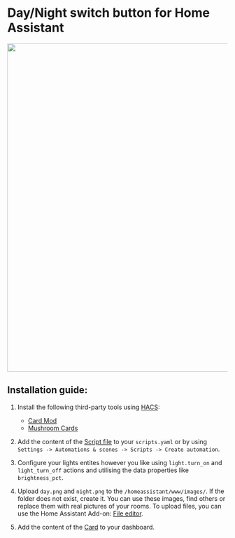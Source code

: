 # Day/Night switch button for Home Assistant

<img src="https://github.com/kraevski" width="750">

## Installation guide:

1. Install the following third-party tools using [HACS](https://www.hacs.xyz/):
    - [Card Mod](https://github.com/thomasloven/lovelace-card-mod)
    - [Mushroom Cards](https://github.com/piitaya/lovelace-mushroom)

2. Add the content of the [Script file](script_day_and_night_switch.yaml) to your `scripts.yaml` or by using `Settings -> Automations & scenes -> Scripts -> Create automation`.

3. Configure your lights entites however you like using `light.turn_on` and `light_turn_off` actions and utilising the data properties like `brightness_pct`.

4. Upload `day.png` and `night.png` to the `/homeassistant/www/images/`. If the folder does not exist, create it. You can use these images, find others or replace them with real pictures of your rooms. To upload files, you can use the Home Assistant Add-on: [File editor](https://github.com/home-assistant/addons/blob/master/configurator/README.md).

5. Add the content of the [Card](card_day_night_switch.yaml) to your dashboard.